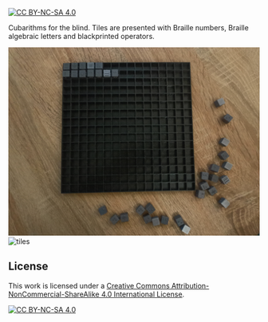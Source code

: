 [![CC BY-NC-SA 4.0][cc-by-nc-sa-shield]][cc-by-nc-sa]

Cubarithms for the blind.
Tiles are presented with Braille numbers, Braille algebraic letters and blackprinted operators.

![board](img/cubarithms_board.jpg)
![tiles](img/cubarithms_tiles.jpg)

## License

This work is licensed under a [Creative Commons Attribution-NonCommercial-ShareAlike 4.0
International License][cc-by-nc-sa].

[![CC BY-NC-SA 4.0][cc-by-nc-sa-image]][cc-by-nc-sa]

[cc-by-nc-sa]: http://creativecommons.org/licenses/by-nc-sa/4.0/
[cc-by-nc-sa-image]: https://licensebuttons.net/l/by-nc-sa/4.0/88x31.png
[cc-by-nc-sa-shield]: https://img.shields.io/badge/License-CC%20BY--NC--SA%204.0-lightgrey.svg
